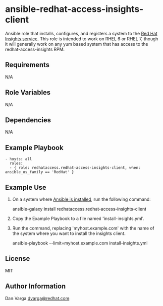 ansible-redhat-access-insights-client
========

Ansible role that installs, configures, and registers a system to the [Red Hat Insights service](http://access.redhat.com/insights).  This role is intended to work on RHEL 6 or RHEL 7, though it will generally work on any yum based system that has access to the redhat-access-insights RPM.

Requirements
------------

N/A

Role Variables
--------------

N/A

Dependencies
------------

N/A

Example Playbook
----------------

    - hosts: all
      roles:
      - { role: redhataccess.redhat-access-insights-client, when: ansible_os_family == 'RedHat' }


Example Use
-----------

1. On a system where [Ansible is installed](http://http://docs.ansible.com/ansible/intro_installation.html), run the following command:

    ansible-galaxy install redhataccess.redhat-access-insights-client

1. Copy the Example Playbook to a file named 'install-insights.yml'.

1. Run the command, replacing 'myhost.example.com' with the name of the
   system where you want to install the insights client.

    ansible-playbook --limit=myhost.example.com install-insights.yml


License
-------

MIT

Author Information
------------------

Dan Varga <dvarga@redhat.com>
